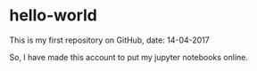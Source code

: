 # hello-world
This is my first repository on GitHub, date: 14-04-2017

So, I have made this account to put my jupyter notebooks online.
